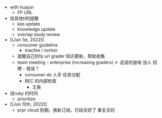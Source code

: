 - with huajun
	- FP URL
- 给其他tl的提醒
	- kes update
	- knowledge update
	- overlap study review
- [[Jun 1st, 2022]]
	- consumer guideline
		- macfee / norton
	- 提醒自己的fp url grader 知识更新，帮助收集
	- team meeting - enterprise (increasing graders) ← 这说的是啥 加人 招聘 - 错误？
		- consumer de 人手 任务分配
		- BEC 的内部检查
			- 王爽
- 找ruby 约时间
	- prioritize
- [[Jun 10th, 2022]]
	- prpr cloud 到期，换新订阅，已经买好了 重复买的